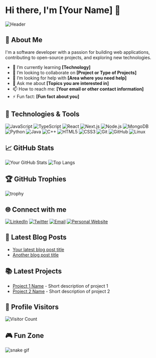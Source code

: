 # Hi there, I'm [Your Name] 👋

![Header](https://asharaf-image-url.com/header.png)

## 🚀 About Me

I'm a software developer with a passion for building web applications, contributing to open-source projects, and exploring new technologies.

-   🌱 I’m currently learning **[Technology]**
-   👯 I’m looking to collaborate on **[Project or Type of Projects]**
-   🤔 I’m looking for help with **[Area where you need help]**
-   💬 Ask me about **[Topics you are interested in]**
-   📫 How to reach me: **[Your email or other contact information]**
-   ⚡ Fun fact: **[Fun fact about you]**

## 🔧 Technologies & Tools

![JavaScript](https://img.shields.io/badge/-JavaScript-333?style=flat&logo=javascript)
![TypeScript](https://img.shields.io/badge/-TypeScript-333?style=flat&logo=typescript)
![React](https://img.shields.io/badge/-React-333?style=flat&logo=react)
![Next.js](https://img.shields.io/badge/-Next.js-333?style=flat&logo=next.js)
![Node.js](https://img.shields.io/badge/-Node.js-333?style=flat&logo=node.js)
![MongoDB](https://img.shields.io/badge/-MongoDB-333?style=flat&logo=mongodb)
![Python](https://img.shields.io/badge/-Python-333?style=flat&logo=python)
![Java](https://img.shields.io/badge/-Java-333?style=flat&logo=java)
![C++](https://img.shields.io/badge/-C++-333?style=flat&logo=cplusplus)
![HTML5](https://img.shields.io/badge/-HTML5-333?style=flat&logo=html5)
![CSS3](https://img.shields.io/badge/-CSS3-333?style=flat&logo=css3)
![Git](https://img.shields.io/badge/-Git-333?style=flat&logo=git)
![GitHub](https://img.shields.io/badge/-GitHub-333?style=flat&logo=github)
![Linux](https://img.shields.io/badge/-Linux-333?style=flat&logo=linux)

## 📈 GitHub Stats

![Your GitHub Stats](https://github-readme-stats.vercel.app/api?username=your-username&show_icons=true&hide_border=true)
![Top Langs](https://github-readme-stats.vercel.app/api/top-langs/?username=your-username&hide=TeX&layout=compact)

## 🏆 GitHub Trophies

![trophy](https://github-profile-trophy.vercel.app/?username=your-username)

## 🌐 Connect with me

[![LinkedIn](https://img.shields.io/badge/-LinkedIn-0077B5?style=flat&logo=linkedin&logoColor=white)](https://linkedin.com/in/your-linkedin-profile)
[![Twitter](https://img.shields.io/badge/-Twitter-1DA1F2?style=flat&logo=twitter&logoColor=white)](https://twitter.com/your-twitter-profile)
[![Email](https://img.shields.io/badge/-Email-D14836?style=flat&logo=gmail&logoColor=white)](mailto:your-email@example.com)
[![Personal Website](https://img.shields.io/badge/-Website-000000?style=flat&logo=about.me&logoColor=white)](https://your-website.com)

## 📝 Latest Blog Posts

<!-- BLOG-POST-LIST:START -->

-   [Your latest blog post title](https://your-blog-url.com)
-   [Another blog post title](https://your-blog-url.com)
<!-- BLOG-POST-LIST:END -->

## 📚 Latest Projects

-   [Project 1 Name](https://github.com/your-username/project-1) - Short description of project 1
-   [Project 2 Name](https://github.com/your-username/project-2) - Short description of project 2

## 🎨 Profile Visitors

![Visitor Count](https://visitor-badge.glitch.me/badge?page_id=your-username.your-username)

## 🎮 Fun Zone

![snake gif](https://github.com/your-username/your-username/blob/output/github-contribution-grid-snake.gif)
